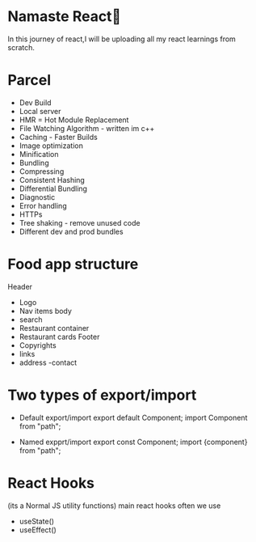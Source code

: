 # Namaste React🚀
In this journey of react,I will be uploading all my react learnings from scratch.

# Parcel
- Dev Build
- Local server
- HMR = Hot Module Replacement
- File Watching Algorithm - written im c++
- Caching - Faster Builds
- Image optimization
- Minification
- Bundling
- Compressing
- Consistent Hashing
- Differential Bundling
- Diagnostic
- Error handling
- HTTPs 
- Tree shaking - remove unused code
- Different dev and prod bundles

# Food app structure

 Header
 - Logo
 - Nav items
 body
 - search
 - Restaurant container
 - Restaurant cards
 Footer
 - Copyrights
 - links
 - address
 -contact

 # Two types of export/import
 - Default export/import
  export default Component;
  import Component from "path";

 - Named expprt/import
 export const Component;
 import {component} from "path";

 # React Hooks
 (its a Normal JS utility functions)
 main react hooks often we use
 - useState()
 - useEffect()




